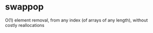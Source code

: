 # swappop
O(1) element removal, from any index (of arrays of any length), without costly reallocations
